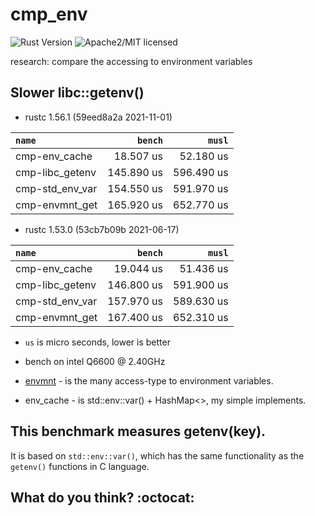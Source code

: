 # cmp_env

![Rust Version][rustc-image]
![Apache2/MIT licensed][license-image]

research: compare the accessing to environment variables

## Slower libc::getenv()

- rustc 1.56.1 (59eed8a2a 2021-11-01)

|         `name`          |   `bench`   |   `musl`    |
|:------------------------|------------:|------------:|
| cmp-env_cache           |   18.507 us |   52.180 us |
| cmp-libc_getenv         |  145.890 us |  596.490 us |
| cmp-std_env_var         |  154.550 us |  591.970 us |
| cmp-envmnt_get          |  165.920 us |  652.770 us |

- rustc 1.53.0 (53cb7b09b 2021-06-17)

|         `name`          |   `bench`   |   `musl`    |
|:------------------------|------------:|------------:|
| cmp-env_cache           |   19.044 us |   51.436 us |
| cmp-libc_getenv         |  146.800 us |  591.900 us |
| cmp-std_env_var         |  157.970 us |  589.630 us |
| cmp-envmnt_get          |  167.400 us |  652.310 us |

- `us` is micro seconds, lower is better
- bench on intel Q6600 @ 2.40GHz

- [envmnt](https://crates.io/crates/envmnt) - is the many access-type to environment variables.
- env_cache - is std::env::var() + HashMap<>, my simple implements.

## This benchmark measures getenv(key).

It is based on `std::env::var()`, which has the same functionality
as the `getenv()` functions in C language.

## What do you think? :octocat:

[//]: # (badges)

[rustc-image]: https://img.shields.io/badge/rustc-1.56+-blue.svg
[license-image]: https://img.shields.io/badge/license-Apache2.0/MIT-blue.svg
